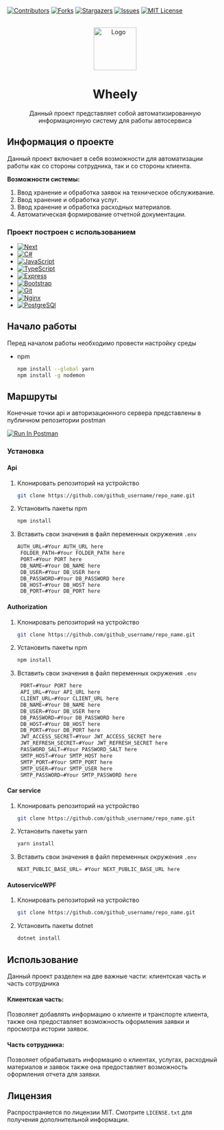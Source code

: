 <a name="readme-top"></a>

[![Contributors][contributors-shield]][contributors-url]
[![Forks][forks-shield]][forks-url]
[![Stargazers][stars-shield]][stars-url]
[![Issues][issues-shield]][issues-url]
[![MIT License][license-shield]][license-url]

<br />
<div align="center">
  <a href="https://github.com/Citizen-code/CourseWork">
    <img src="https://logos-download.com/wp-content/uploads/2019/06/Wheely_Logo-700x700.png" alt="Logo" width="100" height="100">
  </a>

  <h1 align="center">Wheely</h1>

  <p align="center">
    Данный проект представляет собой автоматизированную информационную систему для работы автосервиса
</div>

## Информация о проекте

Данный проект включает в себя возможности для автоматизации работы как со стороны сотрудника, так и со стороны клиента.

**Возможности системы:**
 
1. Ввод хранение и обработка заявок на техническое обслуживание.
2. Ввод хранение и обработка услуг.
3. Ввод хранение и обработка расходных материалов.
4. Автоматическая формирование отчетной документации.

### Проект построен с использованием

* [![Next][Next.js]][Next-url]
* [![C#][C#]][C#-url]
* [![JavaScript][JavaScript]][JavaScript-url]
* [![TypeScript][TypeScript]][TypeScript-url]
* [![Express][Express]][Express-url]
* [![Bootstrap][Bootstrap]][Bootstrap-url]
* [![Git][Git]][Git-url]
* [![Nginx][Nginx]][Nginx-url]
* [![PostgreSQl][PostgreSQl]][PostgreSQl-url]

## Начало работы

Перед началом работы необходимо провести настройку среды
* npm
  ``` sh
  npm install --global yarn
  npm install -g nodemon
  ```
## Маршруты
Конечные точки api и авторизационного сервера представлены в публичном репозитории postman 

[<img src="https://run.pstmn.io/button.svg" alt="Run In Postman">](https://www.postman.com/blue-desert-305809/workspace/coursework )
### Установка

#### Api
1. Клонировать репозиторий на устройство
   ```sh
   git clone https://github.com/github_username/repo_name.git
   ```
2. Установить пакеты npm
   ```sh
   npm install
   ```
3. Вставить свои значения в файл переменных окружения `.env`
   ```js
   AUTH_URL=#Your AUTH_URL here
    FOLDER_PATH=#Your FOLDER_PATH here
    PORT=#Your PORT here
    DB_NAME=#Your DB_NAME here
    DB_USER=#Your DB_USER here
    DB_PASSWORD=#Your DB_PASSWORD here
    DB_HOST=#Your DB_HOST here
    DB_PORT=#Your DB_PORT here
   ```
#### Authorization
1. Клонировать репозиторий на устройство
   ```sh
   git clone https://github.com/github_username/repo_name.git
   ```
2. Установить пакеты npm
   ```sh
   npm install
   ```
3. Вставить свои значения в файл переменных окружения `.env`
   ``` js
    PORT=#Your PORT here  
    API_URL=#Your API_URL here
    CLIENT_URL=#Your CLIENT_URL here
    DB_NAME=#Your DB_NAME here
    DB_USER=#Your DB_USER here
    DB_PASSWORD=#Your DB_PASSWORD here
    DB_HOST=#Your DB_HOST here
    DB_PORT=#Your DB_PORT here
    JWT_ACCESS_SECRET=#Your JWT_ACCESS_SECRET here
    JWT_REFRESH_SECRET=#Your JWT_REFRESH_SECRET here
    PASSWORD_SALT=#Your PASSWORD_SALT here
    SMTP_HOST=#Your SMTP_HOST here
    SMTP_PORT=#Your SMTP_PORT here
    SMTP_USER=#Your SMTP_USER here
    SMTP_PASSWORD=#Your SMTP_PASSWORD here
   ```
#### Car service
1. Клонировать репозиторий на устройство
   ```sh
   git clone https://github.com/github_username/repo_name.git
   ```
2. Установить пакеты yarn
   ```sh
   yarn install
   ```
3. Вставить свои значения в файл переменных окружения `.env`
   ```js
   NEXT_PUBLIC_BASE_URL= #Your NEXT_PUBLIC_BASE_URL here
   ```

#### AutoserviceWPF
1. Клонировать репозиторий на устройство
   ```sh
   git clone https://github.com/github_username/repo_name.git
   ```
2. Установить пакеты dotnet
   ```sh
   dotnet install
   ```
## Использование

Данный проект разделен на две важные части: клиентская часть и часть сотрудника

#### Клиентская часть:
Позволяет добавлять информацию о клиенте и транспорте клиента, также она предоставляет возможность оформления заявки и просмотра истории заявок.
#### Часть сотрудника:
Позволяет обрабатывать информацию о клиентах, услугах, расходный материалов и заявок также она предоставляет возможность оформления отчета для заявки.

## Лицензия

Распространяется по лицензии MIT. Смотрите `LICENSE.txt` для получения дополнительной информации.

[contributors-shield]: https://img.shields.io/github/contributors/Citizen-code/CourseWork.svg?style=for-the-badge
[contributors-url]: https://github.com/Citizen-code/CourseWork/graphs/contributors
[forks-shield]: https://img.shields.io/github/forks/Citizen-code/CourseWork.svg?style=for-the-badge
[forks-url]: https://github.com/Citizen-code/CourseWork/network/members
[stars-shield]: https://img.shields.io/github/stars/Citizen-code/CourseWork.svg?style=for-the-badge
[stars-url]: https://github.com/Citizen-code/CourseWork/stargazers
[issues-shield]: https://img.shields.io/github/issues/Citizen-code/CourseWork.svg?style=for-the-badge
[issues-url]: https://github.com/Citizen-code/CourseWork/issues
[license-shield]: https://img.shields.io/github/license/Citizen-code/CourseWork.svg?style=for-the-badge
[license-url]: https://github.com/Citizen-code/CourseWork/blob/master/LICENSE.txt
[Next.js]: https://img.shields.io/badge/next.js-000000?style=for-the-badge&logo=nextdotjs&logoColor=white
[Next-url]: https://nextjs.org/
[C#]: https://img.shields.io/badge/c%23%20-%23239120.svg?&style=for-the-badge&logo=c-sharp&logoColor=white
[C#-url]: https://learn.microsoft.com/ru-ru/dotnet/csharp/
[JavaScript]: https://img.shields.io/badge/javascript%20-%23323330.svg?&style=for-the-badge&logo=javascript&logoColor=%23F7DF1E
[JavaScript-url]: https://developer.mozilla.org/en-US/docs/Web/JavaScript
[TypeScript]: https://img.shields.io/badge/typescript%20-%23007ACC.svg?&style=for-the-badge&logo=typescript&logoColor=white
[TypeScript-url]: https://www.typescriptlang.org
[Express]: https://img.shields.io/badge/express.js%20-%23404d59.svg?&style=for-the-badge
[Express-url]: https://expressjs.com/ru/
[Bootstrap]: https://img.shields.io/badge/bootstrap%20-%23563D7C.svg?&style=for-the-badge&logo=bootstrap&logoColor=white
[Bootstrap-url]: https://getbootstrap.com
[Git]: https://img.shields.io/badge/git%20-%23F05033.svg?&style=for-the-badge&logo=git&logoColor=white
[Git-url]: https://git-scm.com
[Nginx]: https://img.shields.io/badge/nginx%20-%23009639.svg?&style=for-the-badge&logo=nginx&logoColor=white
[Nginx-url]: https://nginx.org/ru/
[PostgreSQl]: https://img.shields.io/badge/postgres-%23316192.svg?&style=for-the-badge&logo=postgresql&logoColor=white
[PostgreSQl-url]: https://www.postgresql.org